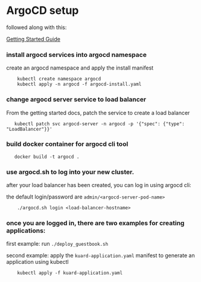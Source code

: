 # ArgoCD setup

followed along with this:

[Getting Started Guide](https://argoproj.github.io/argo-cd/getting_started/)

### install argocd services into argocd namespace

create an argocd namespace and apply the install manifest

```
    kubectl create namespace argocd
    kubectl apply -n argocd -f argocd-install.yaml
```

### change argocd server service to load balancer

From the getting started docs, patch the service to create a load balancer

```
   kubectl patch svc argocd-server -n argocd -p '{"spec": {"type": "LoadBalancer"}}'
```

### build docker container for argocd cli tool

```
   docker build -t argocd .
```

### use argocd.sh to log into your new cluster.

after your load balancer has been created, you can log in using argocd cli:

the default login/password are `admin/<argocd-server-pod-name>`

```
    ./argocd.sh login <load-balancer-hostname>
```


### once you are logged in, there are two examples for creating applications:


first example:   run `./deploy_guestbook.sh`

second example:   apply the `kuard-application.yaml` manifest to generate an application using kubectl

``` 
    kubectl apply -f kuard-application.yaml
```
